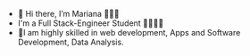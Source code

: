 - 👋 Hi there, I’m Mariana 💁🏻‍♀️
- I'm a Full Stack-Engineer Student 👩🏻‍💻🚀
- 🧊I am highly skilled in web development, Apps and Software Development, Data Analysis.


